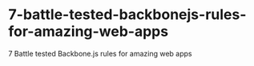 7-battle-tested-backbonejs-rules-for-amazing-web-apps
=====================================================

7 Battle tested Backbone.js rules for amazing web apps
